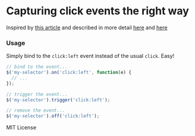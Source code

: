 # Capturing click events the right way

Inspired by [this article](http://mislav.uniqpath.com/2011/03/click-hijack/) and described in more detail [here](http://rawnet.github.com/2011/11/09/click-hijacking-in-jquery) and [here](http://rawnet.github.com/2011/11/11/click-hijacking-in-jquery-part-2)

### Usage

Simply bind to the `click:left` event instead of the usual `click`. Easy!

```javascript
// bind to the event...
$('my-selector').on('click:left', function(e) {
  // ...
});

// trigger the event...
$('my-selector').trigger('click:left');

// remove the event...
$('my-selector').off('click:left');
```

MIT License